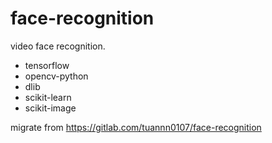 # face-recognition

video face recognition.

- tensorflow
- opencv-python
- dlib
- scikit-learn
- scikit-image

migrate from https://gitlab.com/tuannn0107/face-recognition
